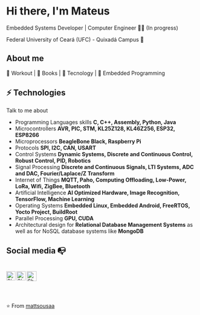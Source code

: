 # Hi there, I'm Mateus

Embedded Systems Developer | Computer Engineer :man_technologist: (In progress)

Federal University of Ceará (UFC) - Quixadá Campus :chicken:

## About me 

:muscle: Workout | :blue_book: Books | :rocket: Tecnology | :robot: Embedded Programming

## ⚡ Technologies
Talk to me about
- Programming Languages skills **C, C++, Assembly, Python, Java**
- Microcontrollers **AVR, PIC, STM, KL25Z128, KL46Z256, ESP32, ESP8266**
- Microprocessors **BeagleBone Black, Raspberry Pi**
- Protocols **SPI, I2C, CAN, USART**
- Control Systems **Dynamic Systems, Discrete and Continuous Control, Robust Control, PID, Robotics**
- Signal Processing **Discrete and Continuous Signals, LTI Systems, ADC and DAC, Fourier/Laplace/Z Transform**
- Internet of Things **MQTT, Paho, Computing Offloading, Low-Power, LoRa, Wifi, ZigBee, Bluetooth**
- Artificial Intelligence **AI Optimized Hardware, Image Recognition, TensorFlow, Machine Learning**
- Operating Systems **Embedded Linux, Embedded Android, FreeRTOS, Yocto Project, BuildRoot**
- Parallel Processing **GPU, CUDA**
- Architectural design for **Relational Database Management Systems** as well as for NoSQL database systems like **MongoDB**

## Social media :mailbox_with_no_mail:

<br>

  <a href="https://www.linkedin.com/in/mattsousaa/">
    <img align="left" alt="Shubhamdeep Jha | Linkedin" width="24px" src="https://github.com/TheDudeThatCode/TheDudeThatCode/blob/master/Assets/Linkedin.svg" />
  </a>
  <a href="https://www.instagram.com/mat.sousaa/?hl=pt-br">
    <img align="left" alt="Shubhamdeep Jha | Instagram" width="24px" src="https://github.com/TheDudeThatCode/TheDudeThatCode/blob/master/Assets/Instagram.svg" />
  </a>
  <a href="mateuseng_ec@alu.ufc.br">
    <img align="left" alt="Shubhamdeep Jha | Gmail" width="26px" src="https://github.com/TheDudeThatCode/TheDudeThatCode/blob/master/Assets/Gmail.svg" />
  </a>

<br><br><br><br>
⭐️ From [mattsousaa](https://github.com/mattsousaa)
